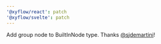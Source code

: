 ```yaml
---
'@xyflow/react': patch
'@xyflow/svelte': patch
---
```


Add group node to BuiltInNode type. Thanks [@sjdemartini](https://github.com/sjdemartini)!
